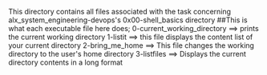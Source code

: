This directory contains all files associated with the task concerning alx_system_engineering-devops's 0x00-shell_basics directory
##This is what each executable file here does;
0-current_working_directory ==> prints the current working directory
1-listit ==> this file displays the content list of your current directory
2-bring_me_home ==> This file changes the working directory to the user's home directory
3-listfiles ==> Displays the current directory contents in a long format

